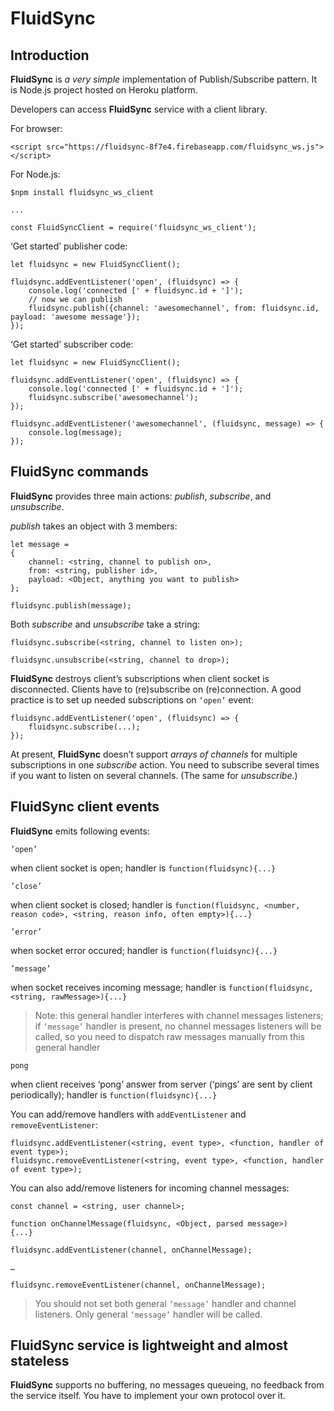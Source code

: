 # FluidSync

## Introduction

**FluidSync** is *a very simple* implementation of Publish/Subscribe pattern. It is Node.js project hosted on Heroku platform.

Developers can access **FluidSync** service with a client library.

For browser:

```
<script src="https://fluidsync-8f7e4.firebaseapp.com/fluidsync_ws.js"></script>
```

For Node.js:

```
$npm install fluidsync_ws_client

... 

const FluidSyncClient = require('fluidsync_ws_client');
```

‘Get started’ publisher code:

```
let fluidsync = new FluidSyncClient();

fluidsync.addEventListener('open', (fluidsync) => {
    console.log('connected [' + fluidsync.id + ']');
    // now we can publish
    fluidsync.publish({channel: 'awesomechannel', from: fluidsync.id, payload: 'awesome message'});
});
```

‘Get started’ subscriber code:

```
let fluidsync = new FluidSyncClient();

fluidsync.addEventListener('open', (fluidsync) => {
    console.log('connected [' + fluidsync.id + ']');               
    fluidsync.subscribe('awesomechannel');
});

fluidsync.addEventListener('awesomechannel', (fluidsync, message) => {
    console.log(message);    
});                      
```

## FluidSync commands

**FluidSync** provides three main actions: *publish*, *subscribe*, and *unsubscribe*.

*publish* takes an object with 3 members:

```
let message = 
{
    channel: <string, channel to publish on>, 
    from: <string, publisher id>, 
    payload: <Object, anything you want to publish>
};

fluidsync.publish(message);
```

Both *subscribe* and *unsubscribe* take a string:

```
fluidsync.subscribe(<string, channel to listen on>);

fluidsync.unsubscribe(<string, channel to drop>);
```

**FluidSync** destroys client’s subscriptions when client socket is disconnected. Clients have to (re)subscribe on (re)connection. A good practice is to set up needed subscriptions on `‘open’` event:

```
fluidsync.addEventListener('open', (fluidsync) => {
    fluidsync.subscribe(...);
});
```

At present, **FluidSync** doesn’t support *arrays of channels* for multiple subscriptions in one *subscribe* action. You need to subscribe several times if you want to listen on several channels. (The same for *unsubscribe*.)

## FluidSync client events

**FluidSync** emits following events:

`’open’`

when client socket is open; handler is `function(fluidsync){...}`

`’close’`

when client socket is closed; handler is `function(fluidsync, <number, reason code>, <string, reason info, often empty>){...}`

`’error’`

when socket error occured; handler is `function(fluidsync){...}`

`’message’`

when socket receives incoming message; handler is `function(fluidsync, <string, rawMessage>){...}`

> Note: this general handler interferes with channel messages listeners; if `‘message’` handler is present, no channel messages listeners will be called, so you need to dispatch raw messages manually from this general handler

`pong`

when client receives ‘pong’ answer from server (‘pings’ are sent by client periodically); handler is `function(fluidsync){...}`

You can add/remove handlers with `addEventListener` and `removeEventListener`:

```
fluidsync.addEventListener(<string, event type>, <function, handler of event type>);
fluidsync.removeEventListener(<string, event type>, <function, handler of event type>);
```

You can also add/remove listeners for incoming channel messages:

```
const channel = <string, user channel>;

function onChannelMessage(fluidsync, <Object, parsed message>)
{...}

fluidsync.addEventListener(channel, onChannelMessage);

…

fluidsync.removeEventListener(channel, onChannelMessage);
```

> You should not set both general `‘message’` handler and channel listeners. Only general `‘message’` handler will be called.


## FluidSync service is lightweight and almost stateless

**FluidSync** supports no buffering, no messages queueing, no feedback from the service itself. You have to implement your own protocol over it.

